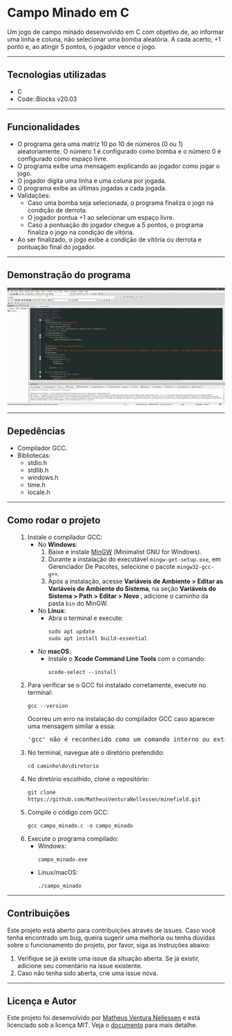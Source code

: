 <h1>Campo Minado em C</h1>
<p>Um jogo de campo minado desenvolvido em C com objetivo de, ao informar uma linha e coluna, não selecionar uma bomba aleatória. A cada acerto, +1 ponto e, ao atingir 5 pontos, o jogador vence o jogo.</p>

<hr>

<h2>Tecnologias utilizadas</h2>
<ul>
  <li>C
  <li>Code::Blocks v20.03
</ul>

<hr>

<h2>Funcionalidades</h2>
<ul>
  <li>O programa gera uma matriz 10 po 10 de números (0 ou 1) aleatoriamente. O número 1 é configurado como bomba e o número 0 é configurado como espaço livre.
  <li>O programa exibe uma mensagem explicando ao jogador como jogar o jogo.
  <li>O jogador digita uma linha e uma coluna por jogada.
  <li>O programa exibe as últimas jogadas a cada jogada.
  <li>Validações:
  <ul>
    <li>Caso uma bomba seja selecionada, o programa finaliza o jogo na condição de derrota.
    <li>O jogador pontua +1 ao selecionar um espaço livre.
    <li>Caso a pontuação do jogador chegue a 5 pontos, o programa finaliza o jogo na condição de vitória.
  </ul>
  <li>Ao ser finalizado, o jogo exibe a condição de vitória ou derrota e pontuação final do jogador.
</ul>

<hr>

<h2>Demonstração do programa</h2>
<div align="center">
  <img src="./img/demonstration.gif" alt="Imagem animada de demonstração do programa" width="800px">
</div>

<hr>

<h2>Depedências</h2>
<ul>
  <li>Compilador GCC.
  <li>Bibliotecas:
    <ul>
      <li>stdio.h
      <li>stdlib.h
      <li>windows.h
      <li>time.h
      <li>locale.h
    </ul>
</ul>

<hr>

<h2>Como rodar o projeto</h2>
<ul>
    <ol>
      <li>Instale o compilador GCC:
        <ul>
          <li>No <strong>Windows</strong>:
          <ol>
            <li>Baixe e instale <a href="https://osdn.net/projects/mingw/releases/" target="_blank">MinGW</a> (Minimalist GNU for Windows).
            <li>Durante a instalação do executável <code>mingw-get-setup.exe</code>, em Gerenciador De Pacotes, selecione o pacote <code>mingw32-gcc-g++</code>.
            <li>Após a instalação, acesse <strong>Variáveis de Ambiente > Editar as Variáveis de Ambiente do Sistema</strong>, na seção <strong>Variáveis do Sistema > Path > Editar > Novo </strong>, adicione o caminho da pasta <code>bin</code> do MinGW. 
          </ol>
          <li>No <strong>Linux</strong>:
          <ul>
            <li>Abra o terminal e execute:
            <pre><code>sudo apt update
sudo apt install build-essential</code></pre>
          </ul>
          <li>No <strong>macOS</strong>:
          <ul>
            <li>Instale o <strong>Xcode Command Line Tools</strong> com o comando:
            <pre><code>xcode-select --install</code></pre>
          </ul>
        </ul>
      <li>Para verificar se o GCC foi instalado corretamente, execute no terminal:
      <pre><code>gcc --version</code></pre>
      <p>Ocorreu um erro na instalação do compilador GCC caso aparecer uma mensagem similar a essa:</p>
      <pre>'gcc' não é reconhecido como um comando interno ou externo, um programa operável ou um arquivo em lotes.</pre>
      <li>No terminal, navegue até o diretório pretendido:
        <pre><code>cd caminho\do\diretorio</code></pre>
      <li>No diretório escolhido, clone o repositório:
        <pre><code>git clone https://github.com/MatheusVenturaNellessen/minefield.git</code></pre>
      <li>Compile o código com GCC:
        <pre><code>gcc campo_minado.c -o campo_minado</code></pre>
      <li>Execute o programa compilado:
       <ul>
         <li>Windows:
          <pre><code>campo_minado.exe</code></pre>
        <li>Linux/macOS:
          <pre><code>./campo_minado</code></pre>
      </ul>
</ul>

<hr>

<h2>Contribuições</h2>
<p>Este projeto está aberto para contribuições através de issues. Caso você tenha encontrado um bug, queira sugerir uma melhoria ou tenha dúvidas sobre o funcionamento do projeto, por favor, siga as instruções abaixo:</p>
<ol>
    <li>Verifique se já existe uma issue da situação aberta. Se já existir, adicione seu comentário na issue existente.
    <li>Caso não tenha sido aberta, crie uma issue nova.
</ol>

<hr>

<h2>Licença e Autor</h2>
<p>Este projeto foi desenvolvido por <a href="https://www.linkedin.com/in/matheus-ventura-nellessen/">Matheus Ventura Nellessen</a> e está licenciado sob a licença MIT. Veja o <a href="./LICENSE">documento</a> para mais detalhe.</p>
